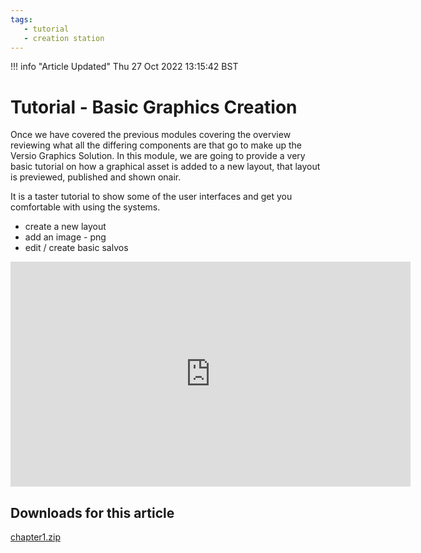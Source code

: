 ```yaml
---
tags:
   - tutorial
   - creation station
---
```

<!--
Title : 2086642523_basic_graphics_creation_tutorial

- Created : 2021-12-30 10:10
- Updated :
- Author : James Rivers
- Written against (version):
- Sources :
- Author Notes :
-->
!!! info "Article Updated"
    Thu 27 Oct 2022 13:15:42 BST


# Tutorial - Basic Graphics Creation

Once we have covered the previous modules covering the overview reviewing what all the differing components are that go to make up the Versio Graphics Solution. In this module, we are going to provide a very basic tutorial on how a graphical asset is added to a new layout, that layout is previewed, published and shown onair.  

It is a taster tutorial to show some of the user interfaces and get you comfortable with using the systems. 

- create a new layout
- add an image - png 
- edit / create basic salvos 

<iframe src="https://player.vimeo.com/video/764563267?h=e96ce49b1e" width="640" height="360" frameborder="0" allow="autoplay; fullscreen; picture-in-picture" allowfullscreen></iframe>

## Downloads for this article

[chapter1.zip](downloads/2086642523_basic_graphics_creation_tutorial/chapter1.zip)


